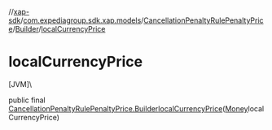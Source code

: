//[xap-sdk](../../../../index.md)/[com.expediagroup.sdk.xap.models](../../index.md)/[CancellationPenaltyRulePenaltyPrice](../index.md)/[Builder](index.md)/[localCurrencyPrice](local-currency-price.md)

# localCurrencyPrice

[JVM]\

public final [CancellationPenaltyRulePenaltyPrice.Builder](index.md)[localCurrencyPrice](local-currency-price.md)([Money](../../-money/index.md)localCurrencyPrice)
